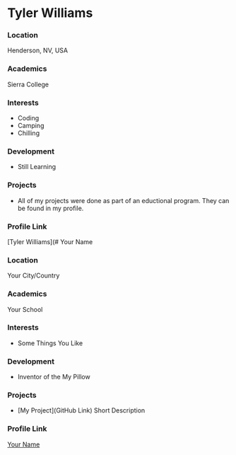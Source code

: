# Tyler Williams

### Location

Henderson, NV, USA

### Academics

Sierra College

### Interests

- Coding
- Camping
- Chilling

### Development

- Still Learning

### Projects

- All of my projects were done as part of an eductional program. They can be found in my profile.

### Profile Link

[Tyler Williams](# Your Name

### Location

Your City/Country

### Academics

Your School

### Interests

- Some Things You Like

### Development

- Inventor of the My Pillow

### Projects

- [My Project](GitHub Link) Short Description

### Profile Link

[Your Name](https://github.com/Tyler-Williams)
